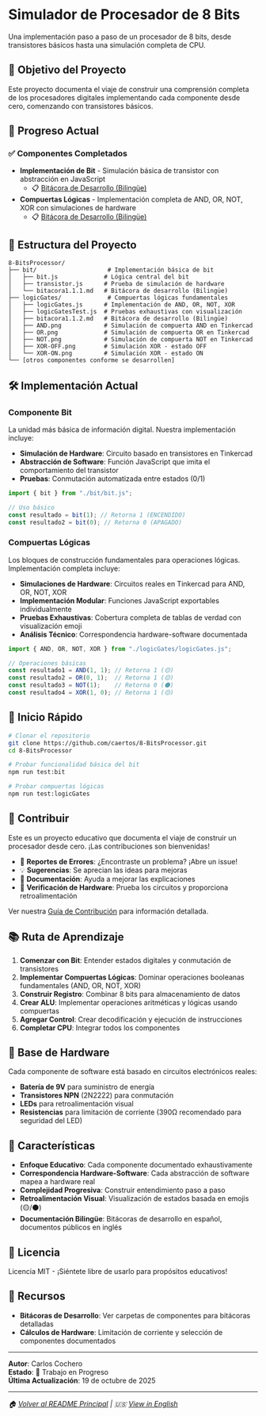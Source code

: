 # Simulador de Procesador de 8 Bits

Una implementación paso a paso de un procesador de 8 bits, desde transistores básicos hasta una simulación completa de CPU.

## 🎯 Objetivo del Proyecto

Este proyecto documenta el viaje de construir una comprensión completa de los procesadores digitales implementando cada componente desde cero, comenzando con transistores básicos.

## 🚀 Progreso Actual

### ✅ Componentes Completados
- **Implementación de Bit** - Simulación básica de transistor con abstracción en JavaScript
  - 📋 [Bitácora de Desarrollo (Bilingüe)](./bit/bitacora1.1.1.md)
- **Compuertas Lógicas** - Implementación completa de AND, OR, NOT, XOR con simulaciones de hardware
  - 📋 [Bitácora de Desarrollo (Bilingüe)](./logicGates/bitacora1.1.2.md)

## 📁 Estructura del Proyecto

```
8-BitsProcessor/
├── bit/                    # Implementación básica de bit
│   ├── bit.js             # Lógica central del bit
│   ├── transistor.js      # Prueba de simulación de hardware
│   └── bitacora1.1.1.md   # Bitácora de desarrollo (Bilingüe)
├── logicGates/             # Compuertas lógicas fundamentales
│   ├── logicGates.js      # Implementación de AND, OR, NOT, XOR
│   ├── logicGatesTest.js  # Pruebas exhaustivas con visualización
│   ├── bitacora1.1.2.md   # Bitácora de desarrollo (Bilingüe)
│   ├── AND.png            # Simulación de compuerta AND en Tinkercad
│   ├── OR.png             # Simulación de compuerta OR en Tinkercad
│   ├── NOT.png            # Simulación de compuerta NOT en Tinkercad
│   ├── XOR-OFF.png        # Simulación XOR - estado OFF
│   └── XOR-ON.png         # Simulación XOR - estado ON
└── [otros componentes conforme se desarrollen]
```

## 🛠 Implementación Actual

### Componente Bit
La unidad más básica de información digital. Nuestra implementación incluye:

- **Simulación de Hardware**: Circuito basado en transistores en Tinkercad
- **Abstracción de Software**: Función JavaScript que imita el comportamiento del transistor
- **Pruebas**: Conmutación automatizada entre estados (0/1)

```javascript
import { bit } from "./bit/bit.js";

// Uso básico
const resultado = bit(1); // Retorna 1 (ENCENDIDO)
const resultado2 = bit(0); // Retorna 0 (APAGADO)
```

### Compuertas Lógicas
Los bloques de construcción fundamentales para operaciones lógicas. Implementación completa incluye:

- **Simulaciones de Hardware**: Circuitos reales en Tinkercad para AND, OR, NOT, XOR
- **Implementación Modular**: Funciones JavaScript exportables individualmente
- **Pruebas Exhaustivas**: Cobertura completa de tablas de verdad con visualización emoji
- **Análisis Técnico**: Correspondencia hardware-software documentada

```javascript
import { AND, OR, NOT, XOR } from "./logicGates/logicGates.js";

// Operaciones básicas
const resultado1 = AND(1, 1); // Retorna 1 (🟡)
const resultado2 = OR(0, 1);  // Retorna 1 (🟡)
const resultado3 = NOT(1);    // Retorna 0 (⚫)
const resultado4 = XOR(1, 0); // Retorna 1 (🟡)
```

## 🚦 Inicio Rápido

```bash
# Clonar el repositorio
git clone https://github.com/caertos/8-BitsProcessor.git
cd 8-BitsProcessor

# Probar funcionalidad básica del bit
npm run test:bit

# Probar compuertas lógicas
npm run test:logicGates
```

## 🤝 Contribuir

Este es un proyecto educativo que documenta el viaje de construir un procesador desde cero. ¡Las contribuciones son bienvenidas!

- 🐛 **Reportes de Errores**: ¿Encontraste un problema? ¡Abre un issue!
- 💡 **Sugerencias**: Se aprecian las ideas para mejoras
- 📖 **Documentación**: Ayuda a mejorar las explicaciones
- 🔬 **Verificación de Hardware**: Prueba los circuitos y proporciona retroalimentación

Ver nuestra [Guía de Contribución](./CONTRIBUTING.md) para información detallada.

## 📚 Ruta de Aprendizaje

1. **Comenzar con Bit**: Entender estados digitales y conmutación de transistores
2. **Implementar Compuertas Lógicas**: Dominar operaciones booleanas fundamentales (AND, OR, NOT, XOR)
3. **Construir Registro**: Combinar 8 bits para almacenamiento de datos
4. **Crear ALU**: Implementar operaciones aritméticas y lógicas usando compuertas
5. **Agregar Control**: Crear decodificación y ejecución de instrucciones
6. **Completar CPU**: Integrar todos los componentes

## 🔬 Base de Hardware

Cada componente de software está basado en circuitos electrónicos reales:

- **Batería de 9V** para suministro de energía
- **Transistores NPN** (2N2222) para conmutación
- **LEDs** para retroalimentación visual
- **Resistencias** para limitación de corriente (390Ω recomendado para seguridad del LED)

## 🌟 Características

- **Enfoque Educativo**: Cada componente documentado exhaustivamente
- **Correspondencia Hardware-Software**: Cada abstracción de software mapea a hardware real
- **Complejidad Progresiva**: Construir entendimiento paso a paso
- **Retroalimentación Visual**: Visualización de estados basada en emojis (🟡/⚫)
- **Documentación Bilingüe**: Bitácoras de desarrollo en español, documentos públicos en inglés

## 📝 Licencia

Licencia MIT - ¡Siéntete libre de usarlo para propósitos educativos!

## 🔗 Recursos

- **Bitácoras de Desarrollo**: Ver carpetas de componentes para bitácoras detalladas
- **Cálculos de Hardware**: Limitación de corriente y selección de componentes documentados

---

**Autor**: Carlos Cochero  
**Estado**: 🚧 Trabajo en Progreso  
**Última Actualización**: 19 de octubre de 2025

---

*🏠 [Volver al README Principal](./README.md) | 🇺🇸 [View in English](./README-EN.md)*